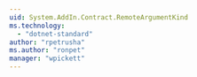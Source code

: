```yaml
---
uid: System.AddIn.Contract.RemoteArgumentKind
ms.technology: 
  - "dotnet-standard"
author: "rpetrusha"
ms.author: "ronpet"
manager: "wpickett"
---
```

